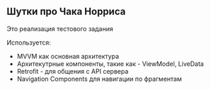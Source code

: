 <h2>Шутки про Чака Норриса</h2>
<p>Это реализация тестового задания</p>
<p>Используется:</p>
<ul>
  <li>MVVM как основная архитектура</li>
  <li>Архитекутрные компоненты, такие как - ViewModel, LiveData</li>
  <li>Retrofit - для общения с API сервера</li>
  <li>Navigation Components для навигации по фрагментам</li>
</ul>
